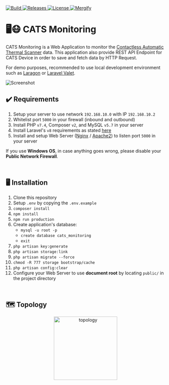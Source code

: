 <a href="https://github.com/ezralazuardy/cats-monitoring/actions/workflows/laravel.yml">
  <img src="https://img.shields.io/github/workflow/status/ezralazuardy/cats-monitoring/Laravel?label=build" alt="Build">
</a>

<a href="https://github.com/ezralazuardy/cats-monitoring/releases">
  <img src="https://img.shields.io/github/v/release/ezralazuardy/cats-monitoring" alt="Releases">
</a>

<a href="https://github.com/ezralazuardy/cats-monitoring/blob/master/LICENSE">
  <img src="https://img.shields.io/github/license/ezralazuardy/cats-monitoring" alt="License">
</a>

<a href="https://mergify.io">
  <img src="https://img.shields.io/endpoint.svg?url=https://gh.mergify.io/badges/ezralazuardy/cats-monitoring" alt="Mergify">
</a>

# 🖥️😷 CATS Monitoring

CATS Monitoring is a Web Application to monitor the [Contactless Automatic Thermal Scanner](https://github.com/ezralazuardy/cats) data.
This application also provide REST API Endpoint for CATS Device in order to save and fetch data by HTTP Request.

For demo purposes, recommended to use local development environment such as [Laragon](https://laragon.org) or [Laravel Valet](https://laravel.com/docs/8.x/valet).

<img src="https://i.ibb.co/99mSk2X/Web-capture-10-6-2021-2004-cats-test.jpg" alt="Screenshot">

<br/>

## ✔️ Requirements

1. Setup your server to use network `192.168.10.0` with IP `192.168.10.2`
2. Whitelist port `5000` in your firewall (inbound and outbound)
3. Install PHP `v7.4`, Composer `v2`, and MySQL `v5.7` in your server
4. Install Laravel's `v8` requirements as stated [here](https://laravel.com/docs/8.x/deployment#server-requirements)
5. Install and setup Web Server ([Nginx](https://nginx.org/en/download.html) / [Apache2](https://httpd.apache.org/download.cgi)) to listen port `5000` in your server

If you use **Windows OS**, in case anything goes wrong, please disable your **Public Network Firewall**.

<br/>

## 🖥️ Installation

1. Clone this repository
2. Setup `.env` by copying the `.env.example`
3. `composer install`
4. `npm install`
5. `npm run production`
6. Create application's database:
    - `mysql -u root -p`
    - `create database cats_monitoring`
    - `exit`
7. `php artisan key:generate`
8. `php artisan storage:link`
9. `php artisan migrate --force`
10. `chmod -R 777 storage bootstrap/cache`
11. `php artisan config:clear`
12. Configure your Web Server to use **document root** by locating `public/` in the project directory

<br/>

## 🗺️ Topology

<p align="center"><img src="https://i.ibb.co/SrF1yCj/topology.png" alt="topology" height="200"/></p>
